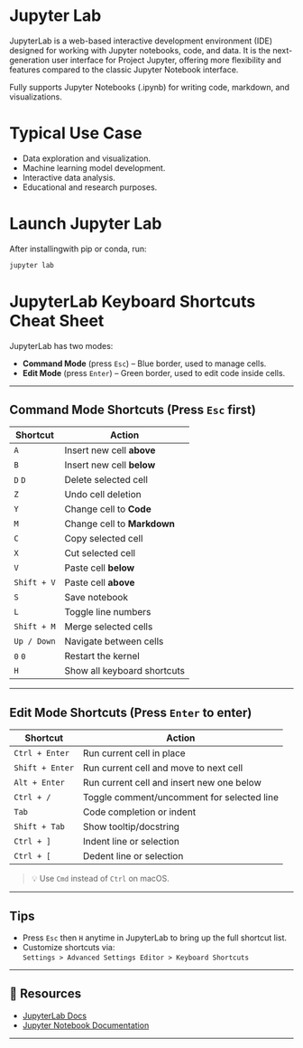 # Jupyter Lab

JupyterLab is a web-based interactive development environment (IDE) designed for working with Jupyter notebooks, code, and data. It is the next-generation user interface for Project Jupyter, offering more flexibility and features compared to the classic Jupyter Notebook interface.

Fully supports Jupyter Notebooks (.ipynb) for writing code, markdown, and visualizations.

# Typical Use Case

- Data exploration and visualization.
- Machine learning model development.
- Interactive data analysis.
- Educational and research purposes.

# Launch Jupyter Lab

After installingwith pip or conda, run:
```Python
jupyter lab
```

# JupyterLab Keyboard Shortcuts Cheat Sheet

JupyterLab has two modes:
- **Command Mode** (press `Esc`) – Blue border, used to manage cells.
- **Edit Mode** (press `Enter`) – Green border, used to edit code inside cells.

---

## Command Mode Shortcuts (Press `Esc` first)

| Shortcut      | Action                            |
|---------------|-----------------------------------|
| `A`           | Insert new cell **above**         |
| `B`           | Insert new cell **below**         |
| `D` `D`       | Delete selected cell              |
| `Z`           | Undo cell deletion                |
| `Y`           | Change cell to **Code**           |
| `M`           | Change cell to **Markdown**       |
| `C`           | Copy selected cell                |
| `X`           | Cut selected cell                 |
| `V`           | Paste cell **below**              |
| `Shift + V`   | Paste cell **above**              |
| `S`           | Save notebook                     |
| `L`           | Toggle line numbers               |
| `Shift + M`   | Merge selected cells              |
| `Up / Down`   | Navigate between cells            |
| `0` `0`       | Restart the kernel                |
| `H`           | Show all keyboard shortcuts       |

---

## Edit Mode Shortcuts (Press `Enter` to enter)

| Shortcut        | Action                                     |
|-----------------|--------------------------------------------|
| `Ctrl + Enter`  | Run current cell in place                  |
| `Shift + Enter` | Run current cell and move to next cell     |
| `Alt + Enter`   | Run current cell and insert new one below  |
| `Ctrl + /`      | Toggle comment/uncomment for selected line |
| `Tab`           | Code completion or indent                  |
| `Shift + Tab`   | Show tooltip/docstring                     |
| `Ctrl + ]`      | Indent line or selection                   |
| `Ctrl + [`      | Dedent line or selection                   |

> 💡 Use `Cmd` instead of `Ctrl` on macOS.

---
## Tips

- Press `Esc` then `H` anytime in JupyterLab to bring up the full shortcut list.
- Customize shortcuts via:  
  `Settings > Advanced Settings Editor > Keyboard Shortcuts`

---

## 📄 Resources

- [JupyterLab Docs](https://jupyterlab.readthedocs.io/)
- [Jupyter Notebook Documentation](https://jupyter-notebook.readthedocs.io/)

---
